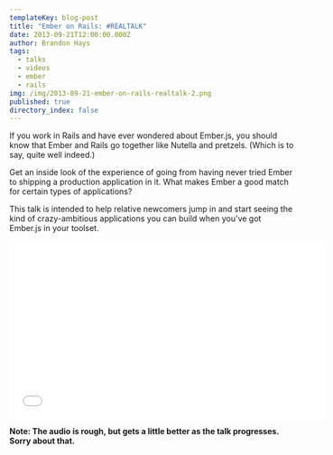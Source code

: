 ```yaml
---
templateKey: blog-post
title: "Ember on Rails: #REALTALK"
date: 2013-09-21T12:00:00.000Z
author: Brandon Hays
tags: 
  - talks
  - videos
  - ember
  - rails
img: /img/2013-09-21-ember-on-rails-realtalk-2.png
published: true
directory_index: false
---
```


If you work in Rails and have ever wondered about Ember.js, you should know that Ember and Rails go together like Nutella and pretzels. (Which is to say, quite well indeed.)

Get an inside look of the experience of going from having never tried Ember to shipping a production application in it. What makes Ember a good match for certain types of applications?

This talk is intended to help relative newcomers jump in and start seeing the kind of crazy-ambitious applications you can build when you've got Ember.js in your toolset.

<iframe width="560" height="315" src="//www.youtube.com/embed/PdqbG71Dr84" frameborder="0" allowfullscreen></iframe>

**Note: The audio is rough, but gets a little better as the talk progresses. Sorry about that.**
